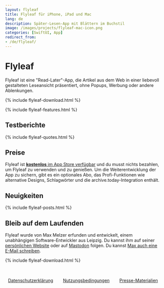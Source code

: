```yaml
---
layout: flyleaf
title: Flyleaf für iPhone, iPad und Mac
lang: de
description: Später-Lesen-App mit Blättern im Buchstil
image: /images/projects/flyleaf-mac-icon.png
categories: [SwiftUI, App]
redirect_from:
- /de/flyleaf/
---
```


# Flyleaf

Flyleaf ist eine "Read-Later"-App, die Artikel aus dem Web in einer liebevoll gestalteten Leseansicht präsentiert, ohne Popups, Werbung oder andere Ablenkungen.

{% include flyleaf-download.html %}

{% include flyleaf-features.html %}

## Testberichte

{% include flyleaf-quotes.html %}

## Preise

Flyleaf ist [**kostenlos** im App Store verfügbar](https://apps.apple.com/app/flyleaf-read-later/id6475200381) und du musst nichts bezahlen, um Flyleaf zu verwenden und zu genießen. Um die Weiterentwicklung der App zu sichern, gibt es ein optionales Abo, das Profi-Funktionen wie alternative Designs, Schlagwörter und die archive.today-Integration enthält.

## Neuigkeiten

{% include flyleaf-posts.html %}

## Bleib auf dem Laufenden

Flyleaf wurde von Max Melzer erfunden und entwickelt, einem unabhängigen Software-Entwickler aus Leipzig. Du kannst ihm auf seiner [persönlichen Website](/) oder auf [Mastodon](https://mastodon.social/@maxmelzer) folgen. Du kannst [Max auch eine E-Mail schreiben](mailto:flyleaf@moehrenzahn.de).

{% include flyleaf-download.html %}

<div style="display:flex;gap:2rem;margin:3rem auto;justify-content:center">
    <div>
        <a href="/de/project/flyleaf/privacy">Datenschutzerklärung</a>
    </div>
    <div>
        <a href="/de/project/flyleaf/terms">Nutzungsbedingungen</a>
    </div>
    <div>
        <a href="/flyleaf-press-media.zip">Presse-Materialien</a>
    </div>
</div>